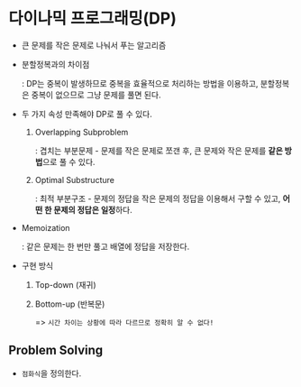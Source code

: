 # 다이나믹 프로그래밍(DP)

- 큰 문제를 작은 문제로 나눠서 푸는 알고리즘

- 분할정복과의 차이점

  :  DP는 중복이 발생하므로 중복을 효율적으로 처리하는 방법을 이용하고, 분할정복은 중복이 없으므로 그냥 문제를 풀면 된다.

- 두 가지 속성 만족해야 DP로 풀 수 있다.

   1. Overlapping Subproblem

      : 겹치는 부분문제 - 문제를 작은 문제로 쪼갠 후, 큰 문제와 작은 문제를 **같은 방법**으로 풀 수 있다.

   2. Optimal Substructure

      : 최적 부분구조 - 문제의 정답을 작은 문제의 정답을 이용해서 구할 수 있고, **어떤 한 문제의 정답은 일정**하다.
   
- Memoization

   : 같은 문제는 한 번만 풀고 배열에 정답을 저장한다.

- 구현 방식

   1. Top-down (재귀)

   2. Bottom-up (반복문)

      => `시간 차이는 상황에 따라 다르므로 정확히 알 수 없다!`



## Problem Solving

- `점화식`을 정의한다.